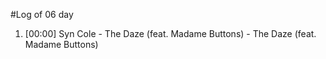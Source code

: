 #Log of 06 day

1. [00:00] Syn Cole - The Daze (feat. Madame Buttons) - The Daze (feat. Madame Buttons)
